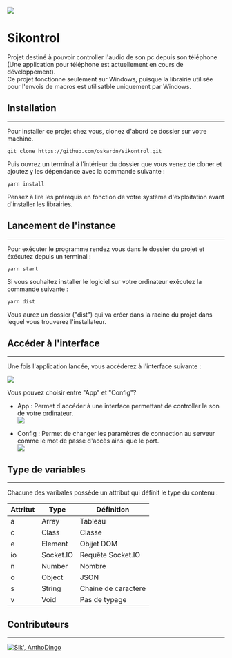 ![](https://img.shields.io/badge/sikontrol-1.0.0-blue)

# Sikontrol

Projet destiné à pouvoir controller l'audio de son pc depuis son téléphone (Une application pour téléphone est actuellement en cours de développement).  
Ce projet fonctionne seulement sur Windows, puisque la librairie utilisée pour l'envois de macros est utilisatble uniquement par Windows.

## Installation

---

Pour installer ce projet chez vous, clonez d'abord ce dossier sur votre machine.

```console
git clone https://github.com/oskardn/sikontrol.git
```

Puis ouvrez un terminal à l'intérieur du dossier que vous venez de cloner et ajoutez y les dépendance avec la commande suivante :

```console
yarn install
```

Pensez à lire les prérequis en fonction de votre système d'exploitation avant d'installer les librairies.

## Lancement de l'instance

---

Pour exécuter le programme rendez vous dans le dossier du projet et éxécutez depuis un terminal :

```console
yarn start
```

Si vous souhaitez installer le logiciel sur votre ordinateur exécutez la commande suivante :

```console
yarn dist
```

Vous aurez un dossier ("dist") qui va créer dans la racine du projet dans lequel vous trouverez l'installateur.

## Accéder à l'interface

---

Une fois l'application lancée, vous accéderez à l'interface suivante :

![](https://sikelio.s-ul.eu/XacVa10S)

Vous pouvez choisir entre "App" et "Config"?

-   App : Permet d'accéder à une interface permettant de controller le son de votre ordinateur.  
    ![](https://sikelio.s-ul.eu/uZhHxiYE)

-   Config : Permet de changer les paramètres de connection au serveur comme le mot de passe d'accès ainsi que le port.  
    ![](https://sikelio.s-ul.eu/OXTGV6zx)

## Type de variables

---

Chacune des varibales possède un attribut qui définit le type du contenu :

| Attritut | Type      | Définition          |
| -------- | --------- | ------------------- |
| a        | Array     | Tableau             |
| c        | Class     | Classe              |
| e        | Element   | Objjet DOM          |
| io       | Socket.IO | Requête Socket.IO   |
| n        | Number    | Nombre              |
| o        | Object    | JSON                |
| s        | String    | Chaine de caractère |
| v        | Void      | Pas de typage       |

## Contributeurs

---

[![Sik', AnthoDingo](https://contrib.rocks/image?repo=oskardrevetnitschke/sikontrol)](https://github.com/oskardrevetnitschke/sikontrol/graphs/contributors)
